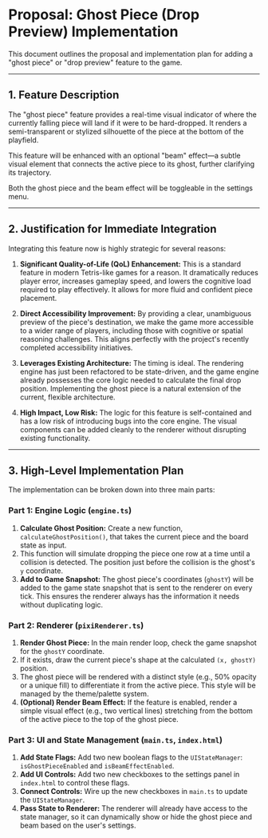 # Proposal: Ghost Piece (Drop Preview) Implementation

This document outlines the proposal and implementation plan for adding a "ghost piece" or "drop preview" feature to the game.

---

## 1. Feature Description

The "ghost piece" feature provides a real-time visual indicator of where the currently falling piece will land if it were to be hard-dropped. It renders a semi-transparent or stylized silhouette of the piece at the bottom of the playfield.

This feature will be enhanced with an optional "beam" effect—a subtle visual element that connects the active piece to its ghost, further clarifying its trajectory.

Both the ghost piece and the beam effect will be toggleable in the settings menu.

---

## 2. Justification for Immediate Integration

Integrating this feature now is highly strategic for several reasons:

1.  **Significant Quality-of-Life (QoL) Enhancement:** This is a standard feature in modern Tetris-like games for a reason. It dramatically reduces player error, increases gameplay speed, and lowers the cognitive load required to play effectively. It allows for more fluid and confident piece placement.

2.  **Direct Accessibility Improvement:** By providing a clear, unambiguous preview of the piece's destination, we make the game more accessible to a wider range of players, including those with cognitive or spatial reasoning challenges. This aligns perfectly with the project's recently completed accessibility initiatives.

3.  **Leverages Existing Architecture:** The timing is ideal. The rendering engine has just been refactored to be state-driven, and the game engine already possesses the core logic needed to calculate the final drop position. Implementing the ghost piece is a natural extension of the current, flexible architecture.

4.  **High Impact, Low Risk:** The logic for this feature is self-contained and has a low risk of introducing bugs into the core engine. The visual components can be added cleanly to the renderer without disrupting existing functionality.

---

## 3. High-Level Implementation Plan

The implementation can be broken down into three main parts:

### Part 1: Engine Logic (`engine.ts`)

1.  **Calculate Ghost Position:** Create a new function, `calculateGhostPosition()`, that takes the current piece and the board state as input.
2.  This function will simulate dropping the piece one row at a time until a collision is detected. The position just before the collision is the ghost's `y` coordinate.
3.  **Add to Game Snapshot:** The ghost piece's coordinates (`ghostY`) will be added to the game state snapshot that is sent to the renderer on every tick. This ensures the renderer always has the information it needs without duplicating logic.

### Part 2: Renderer (`pixiRenderer.ts`)

1.  **Render Ghost Piece:** In the main render loop, check the game snapshot for the `ghostY` coordinate.
2.  If it exists, draw the current piece's shape at the calculated `(x, ghostY)` position.
3.  The ghost piece will be rendered with a distinct style (e.g., 50% opacity or a unique fill) to differentiate it from the active piece. This style will be managed by the theme/palette system.
4.  **(Optional) Render Beam Effect:** If the feature is enabled, render a simple visual effect (e.g., two vertical lines) stretching from the bottom of the active piece to the top of the ghost piece.

### Part 3: UI and State Management (`main.ts`, `index.html`)

1.  **Add State Flags:** Add two new boolean flags to the `UIStateManager`: `isGhostPieceEnabled` and `isBeamEffectEnabled`.
2.  **Add UI Controls:** Add two new checkboxes to the settings panel in `index.html` to control these flags.
3.  **Connect Controls:** Wire up the new checkboxes in `main.ts` to update the `UIStateManager`.
4.  **Pass State to Renderer:** The renderer will already have access to the state manager, so it can dynamically show or hide the ghost piece and beam based on the user's settings.

